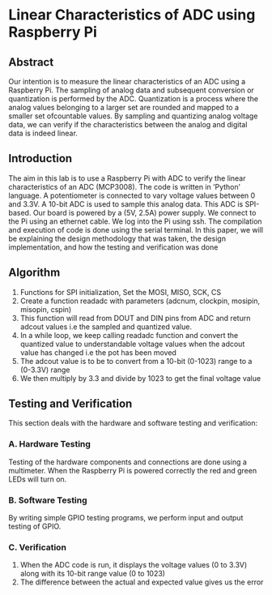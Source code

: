 # Linear Characteristics of ADC using Raspberry Pi

## Abstract 

Our intention is to measure the linear characteristics of an ADC using a Raspberry Pi. The sampling of analog data and subsequent conversion or quantization is performed by the ADC. Quantization is a process where the analog values belonging to a larger set are rounded and mapped to a smaller set ofcountable values. By sampling and quantizing analog voltage data, we can verify if the characteristics between the analog and digital data is indeed linear.

## Introduction
The  aim  in  this  lab  is  to  use  a  Raspberry  Pi  with  ADC to  verify  the  linear  characteristics  of  an  ADC  (MCP3008). The  code  is  written  in  ’Python’  language.  A  potentiometer is  connected  to  vary  voltage  values  between  0  and  3.3V.  A 10-bit ADC is used to sample this analog data. This ADC is SPI-based. Our  board  is  powered  by  a  (5V,  2.5A)  power  supply.  We connect  to  the  Pi  using  an  ethernet  cable.  We  log  into  the Pi using ssh. The compilation and execution of code is done using the serial terminal. In this paper, we will be explaining the design methodology that was taken, the design implementation, and how the testing and verification was done

## Algorithm
1)  Functions  for  SPI  initialization,  Set  the  MOSI,  MISO, SCK, CS
2)  Create  a  function  readadc  with  parameters  (adcnum, clockpin, mosipin, misopin, cspin)
3)  This function will read from DOUT and DIN pins from ADC  and  return  adcout  values  i.e  the  sampled  and quantized value.
4)  In  a  while  loop,  we  keep  calling  readadc  function  and convert  the  quantized  value  to  understandable  voltage values  when  the  adcout  value  has  changed  i.e  the  pot has been moved
5)  The  adcout  value  is  to  be  to  convert  from  a  10-bit  (0-1023) range to a (0-3.3V) range
6)  We then multiply by 3.3 and divide by 1023 to get the final voltage value

## Testing and Verification
This  section  deals  with  the  hardware  and  software  testing and verification:

### A.  Hardware Testing
Testing  of  the  hardware  components  and  connections  are done  using  a  multimeter.  When  the  Raspberry  Pi  is  powered correctly the red and green LEDs will turn on.

### B.  Software Testing 
By writing simple GPIO testing programs, we perform input and output testing of GPIO.

### C.  Verification
1)  When the ADC code is run, it displays the voltage values (0 to 3.3V) along with its 10-bit range value (0 to 1023)
2)  The  difference  between  the  actual  and  expected  value gives us the error
